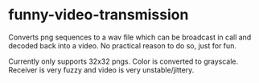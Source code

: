 # funny-video-transmission

Converts png sequences to a wav file which can be broadcast in call and decoded back into a video. No practical reason to do so, just for fun.

Currently only supports 32x32 pngs. Color is converted to grayscale. Receiver is very fuzzy and video is very unstable/jittery.
